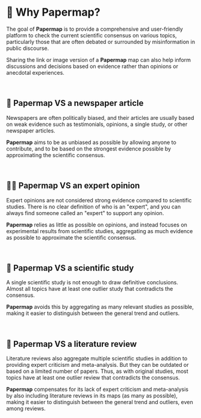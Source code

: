 # 🤔 Why Papermap?

The goal of **Papermap** is to provide a comprehensive and user-friendly platform to check the current scientific consensus on various topics, particularly those that are often debated or surrounded by misinformation in public discourse.

Sharing the link or image version of a **Papermap** map can also help inform discussions and decisions based on evidence rather than opinions or anecdotal experiences.

<br/>

## 📰 Papermap VS a newspaper article

Newspapers are often politically biased, and their articles are usually based on weak evidence such as testimonials, opinions, a single study, or other newspaper articles.

**Papermap** aims to be as unbiased as possible by allowing anyone to contribute, and to be based on the strongest evidence possible by approximating the scientific consensus.

<br/>

## 🧑‍🏫 Papermap VS an expert opinion

Expert opinions are not considered strong evidence compared to scientific studies. There is no clear definition of who is an "expert", and you can always find someone called an "expert" to support any opinion.

**Papermap** relies as little as possible on opinions, and instead focuses on experimental results from scientific studies, aggregating as much evidence as possible to approximate the scientific consensus.

<br/>

## 📃 Papermap VS a scientific study

A single scientific study is not enough to draw definitive conclusions. Almost all topics have at least one outlier study that contradicts the consensus.

**Papermap** avoids this by aggregating as many relevant studies as possible, making it easier to distinguish between the general trend and outliers.

<br/>

## 📖 Papermap VS a literature review

Literature reviews also aggregate multiple scientific studies in addition to providing expert criticism and meta-analysis. But they can be outdated or based on a limited number of papers. Thus, as with original studies, most topics have at least one outlier review that contradicts the consensus.

**Papermap** compensates for its lack of expert criticism and meta-analysis by also including literature reviews in its maps (as many as possible), making it easier to distinguish between the general trend and outliers, even among reviews.
